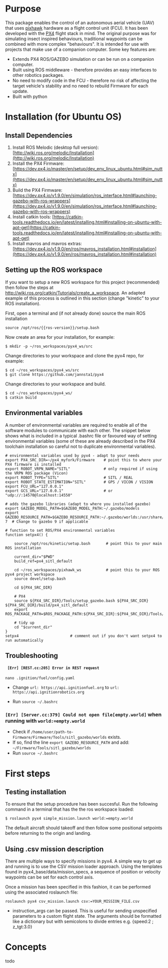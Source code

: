 # Purpose
This package enables the control of an autonomous aerial vehicle (UAV) that uses [pixhawk](https://pixhawk.org/) hardware as a flight control unit (FCU).
It has been developed with the [PX4](https://px4.io/) flight stack in mind.
The original purpose was for simulating insect inspired behaviours, traditional waypoints can be combined with more complex "behaviours". 
It is intended for use with projects that make use of a companion computer. Some key features are:
* Extends PX4 ROS/GAZEBO simulation or can be run on a companion computer.
* Built using ROS middleware - therefore provides an easy interfaces to other robotics packages.
* No need to modify code in the FCU - therefore no risk of affecting the target vehicle's stability and no need to rebuild Firmware for each update.
* Built with python  

# Installation (for Ubuntu OS)
## Install Dependencies

1. Install ROS Melodic (desktop full version): [http://wiki.ros.org/melodic/Installation](http://wiki.ros.org/melodic/Installation)
2. Install the PX4 Firmware: [https://dev.px4.io/master/en/setup/dev_env_linux_ubuntu.html#sim_nuttx](https://dev.px4.io/master/en/setup/dev_env_linux_ubuntu.html#sim_nuttx)
3. Build the PX4 Firmware: [https://dev.px4.io/v1.9.0/en/simulation/ros_interface.html#launching-gazebo-with-ros-wrappers](https://dev.px4.io/v1.9.0/en/simulation/ros_interface.html#launching-gazebo-with-ros-wrappers)
4. Install catkin tools: [https://catkin-tools.readthedocs.io/en/latest/installing.html#installing-on-ubuntu-with-apt-get](https://catkin-tools.readthedocs.io/en/latest/installing.html#installing-on-ubuntu-with-apt-get)
5. Install mavros and mavros extras: [https://dev.px4.io/v1.9.0/en/ros/mavros_installation.html#installation](https://dev.px4.io/v1.9.0/en/ros/mavros_installation.html#installation)


## Setting up the ROS workspace

If you want to setup a new ROS workspace for this project (recommended) then follow the steps at http://wiki.ros.org/catkin/Tutorials/create_a_workspace. 
An adapted example of this process is outlined in this section (change "kinetic" to your ROS installation).

First, open a terminal and (if not already done) source the main ROS installation 

```
source /opt/ros/{{ros-version}}/setup.bash
```
Now create an area for your installation, for example:
```
$ mkdir -p ~/ros_workspaces/pyx4_ws/src
```
Change directories to your workspace and clone the pyx4 repo, for example:
```
$ cd ~/ros_workspaces/pyx4_ws/src
$ git clone https://github.com/jannsta1/pyx4
```

Change directories to your workspace and build.
```
$ cd ~/ros_workspaces/pyx4_ws/
$ catkin build
```


## Environmental variables
A number of environmental variables are required to enable all of the software modules to communicate with each other. 
The snippet below shows what is included in a typical .bashrc file or favoured way of setting environmental variables (some of these are already described in the PX4 toolchain installation so careful not to duplicate environmental variables).  
```
# environmental variables used by pyx4 - adapt to your needs
export PX4_SRC_DIR=~/px4_myfork/Firmware    # point this to where your PX4 firmware is installed
export ROBOT_VRPN_NAME="SITL"               # only required if using the VRPN ROS package (Vicon)
export ROBOT_TYPE="SITL"                    # SITL / REAL
export ROBOT_STATE_ESTIMATION="SITL"        # GPS / VICON / VISION
export FCU_URL="127.0.0.1"
export GCS_URL="127.0.0.1"                  # or "udp://:14570@localhost:14550"

# adds the gazebo libraries (adapt to where you installed gazebo)
export GAZEBO_MODEL_PATH=$GAZEBO_MODEL_PATH:~/.gazebo/models
export GAZEBO_RESOURCE_PATH=$GAZEBO_RESOURCE_PATH:~/.gazebo/worlds:/usr/share/gazebo-7  # Change to gazebo 9 if applicable

# function to set ROS/PX4 environmental variables
function setpx4() {

    source /opt/ros/kinetic/setup.bash       # point this to your main ROS installation

    current_dir="$PWD"
    build_ref=px4_sitl_default               
    
    cd ~/ros_workspaces/pixhawk_ws           # point this to your ROS pyx4 project workspace
    source devel/setup.bash

    cd ${PX4_SRC_DIR}

    # PX4
    source ${PX4_SRC_DIR}/Tools/setup_gazebo.bash ${PX4_SRC_DIR} ${PX4_SRC_DIR}/build/px4_sitl_default
    export ROS_PACKAGE_PATH=$ROS_PACKAGE_PATH:${PX4_SRC_DIR}:${PX4_SRC_DIR}/Tools/sitl_gazebo

    # tidy up
    cd "$current_dir"
}
setpx4                       # comment out if you don't want setpx4 to run automatically

```
## Troubleshooting

#### ` [Err] [REST.cc:205] Error in REST request`

```
nano .ignition/fuel/config.yaml
```

- Change `url: https://api.ignitionfuel.org` to `url: https://api.ignitionrobotics.org`

- Run `source ~/.bashrc`

### `[Err] [Server.cc:379] Could not open file[empty.world]` when running with `world:=empty.world`

- Check if `/home/user/path-to-Firmware/Firmware/Tools/sitl_gazebo/worlds` exists.
- If so, find the line `export GAZEBO_RESOURCE_PATH` and add: `~/Firmware/Tools/sitl_gazebo/worlds`
- Run `source ~/.bashrc`


# First steps
## Testing installation
To ensure that the setup procedure has been succesful. Run the following command in a terminal that has the the ros workspace loaded:
```
$ roslaunch pyx4 simple_mission.launch world:=empty.world
```
The default aircraft should takeoff and then follow some positional setpoints before returning to the origin and landing.


## Using .csv mission description
There are multiple ways to specify missions in pyx4. 
A simple way to get up and running is to use the CSV mission loader approach.
Using the templates found in pyx4_base/data/mission_specs, a sequence of position or velocity waypoints can be set for each control axis.

Once a mission has been specified in this fashion, it can be performed using the associated roslaunch file:
```
roslaunch pyx4 csv_mission.launch csv:=YOUR_MISSION_FILE.csv
``` 

- instruction_args can be passed. This is useful for sending unspecified parameters to a custom flight state. 
The arguments should be formatted like a dictionary but with semicolons to divide entries e.g. {speed:2 ; z_tgt:3.0}

# Concepts
todo  
